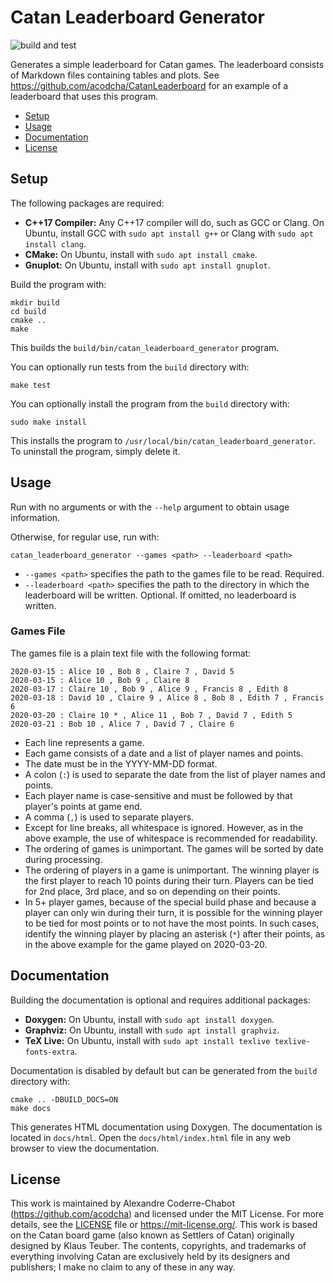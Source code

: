 # Catan Leaderboard Generator
![build and test](https://github.com/acodcha/CatanLeaderboardGenerator/workflows/build%20and%20test/badge.svg?branch=main)

Generates a simple leaderboard for Catan games. The leaderboard consists of Markdown files containing tables and plots. See https://github.com/acodcha/CatanLeaderboard for an example of a leaderboard that uses this program.

- [Setup](#setup)
- [Usage](#usage)
- [Documentation](#documentation)
- [License](#license)

## Setup
The following packages are required:
- **C++17 Compiler:** Any C++17 compiler will do, such as GCC or Clang. On Ubuntu, install GCC with `sudo apt install g++` or Clang with `sudo apt install clang`.
- **CMake:** On Ubuntu, install with `sudo apt install cmake`.
- **Gnuplot:** On Ubuntu, install with `sudo apt install gnuplot`.

Build the program with:

```
mkdir build
cd build
cmake ..
make
```

This builds the `build/bin/catan_leaderboard_generator` program.

You can optionally run tests from the `build` directory with:

```
make test
```

You can optionally install the program from the `build` directory with:

```
sudo make install
```

This installs the program to `/usr/local/bin/catan_leaderboard_generator`. To uninstall the program, simply delete it.

## Usage
Run with no arguments or with the `--help` argument to obtain usage information.

Otherwise, for regular use, run with:

```
catan_leaderboard_generator --games <path> --leaderboard <path>
```

- `--games <path>` specifies the path to the games file to be read. Required.
- `--leaderboard <path>` specifies the path to the directory in which the leaderboard will be written. Optional. If omitted, no leaderboard is written.

### Games File
The games file is a plain text file with the following format:

```
2020-03-15 : Alice 10 , Bob 8 , Claire 7 , David 5
2020-03-15 : Alice 10 , Bob 9 , Claire 8
2020-03-17 : Claire 10 , Bob 9 , Alice 9 , Francis 8 , Edith 8
2020-03-18 : David 10 , Claire 9 , Alice 8 , Bob 8 , Edith 7 , Francis 6
2020-03-20 : Claire 10 * , Alice 11 , Bob 7 , David 7 , Edith 5
2020-03-21 : Bob 10 , Alice 7 , David 7 , Claire 6
```

- Each line represents a game.
- Each game consists of a date and a list of player names and points.
- The date must be in the YYYY-MM-DD format.
- A colon (`:`) is used to separate the date from the list of player names and points.
- Each player name is case-sensitive and must be followed by that player's points at game end.
- A comma (`,`) is used to separate players.
- Except for line breaks, all whitespace is ignored. However, as in the above example, the use of whitespace is recommended for readability.
- The ordering of games is unimportant. The games will be sorted by date during processing.
- The ordering of players in a game is unimportant. The winning player is the first player to reach 10 points during their turn. Players can be tied for 2nd place, 3rd place, and so on depending on their points.
- In 5+ player games, because of the special build phase and because a player can only win during their turn, it is possible for the winning player to be tied for most points or to not have the most points. In such cases, identify the winning player by placing an asterisk (`*`) after their points, as in the above example for the game played on 2020-03-20.

## Documentation
Building the documentation is optional and requires additional packages:
- **Doxygen:** On Ubuntu, install with `sudo apt install doxygen`.
- **Graphviz:** On Ubuntu, install with `sudo apt install graphviz`.
- **TeX Live:** On Ubuntu, install with `sudo apt install texlive texlive-fonts-extra`.

Documentation is disabled by default but can be generated from the `build` directory with:

```
cmake .. -DBUILD_DOCS=ON
make docs
```

This generates HTML documentation using Doxygen. The documentation is located in `docs/html`. Open the `docs/html/index.html` file in any web browser to view the documentation.

## License
This work is maintained by Alexandre Coderre-Chabot (<https://github.com/acodcha>) and licensed under the MIT License. For more details, see the [LICENSE](LICENSE) file or <https://mit-license.org/>. This work is based on the Catan board game (also known as Settlers of Catan) originally designed by Klaus Teuber. The contents, copyrights, and trademarks of everything involving Catan are exclusively held by its designers and publishers; I make no claim to any of these in any way.
